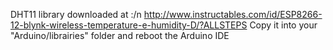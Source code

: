 DHT11 library downloaded at :/n
http://www.instructables.com/id/ESP8266-12-blynk-wireless-temperature-e-humidity-D/?ALLSTEPS
Copy it into your "Arduino/librairies" folder and reboot the Arduino IDE
